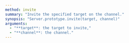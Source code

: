 ```yaml
---
method: invite
summary: "Invite the specified target on the channel."
synopsis: "Server.prototype.invite(target, channel)"
arguments:
  - "**target**: the target to invite,"
  - "**channel**: the channel."
---
```

